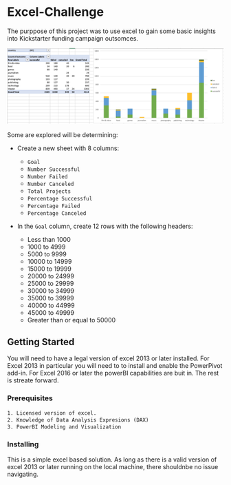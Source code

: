 # Excel-Challenge

The purppose of this project was to use excel to gain some basic insights into Kickstarter funding campaign outsomces.

![Category Stats](https://github.com/Luderoch4Ed/excel-challenge/blob/master/Images/CategoryStats.PNG)

Some are explored will be determining:

* Create a new sheet with 8 columns:

  * `Goal`
  * `Number Successful`
  * `Number Failed`
  * `Number Canceled`
  * `Total Projects`
  * `Percentage Successful`
  * `Percentage Failed`
  * `Percentage Canceled`

* In the `Goal` column, create 12 rows with the following headers:

  * Less than 1000
  * 1000 to 4999
  * 5000 to 9999
  * 10000 to 14999
  * 15000 to 19999
  * 20000 to 24999
  * 25000 to 29999
  * 30000 to 34999
  * 35000 to 39999
  * 40000 to 44999
  * 45000 to 49999
  * Greater than or equal to 50000

## Getting Started

You will need to have a legal version of excel 2013 or later installed. For Excel 2013 in particular you will need to to install and enable the PowerPivot add-in. For Excel 2016 or later the powerBI capabilities are buit in. The rest is streate forward.

### Prerequisites

    1. Licensed version of excel.
    2. Knowledge of Data Analysis Expresions (DAX)
    3. PowerBI Modeling and Visualization

### Installing

This is a simple excel based solution. As long as there is a valid version of excel 2013 or later running on the local machine, there shouldnbe no issue navigating.
